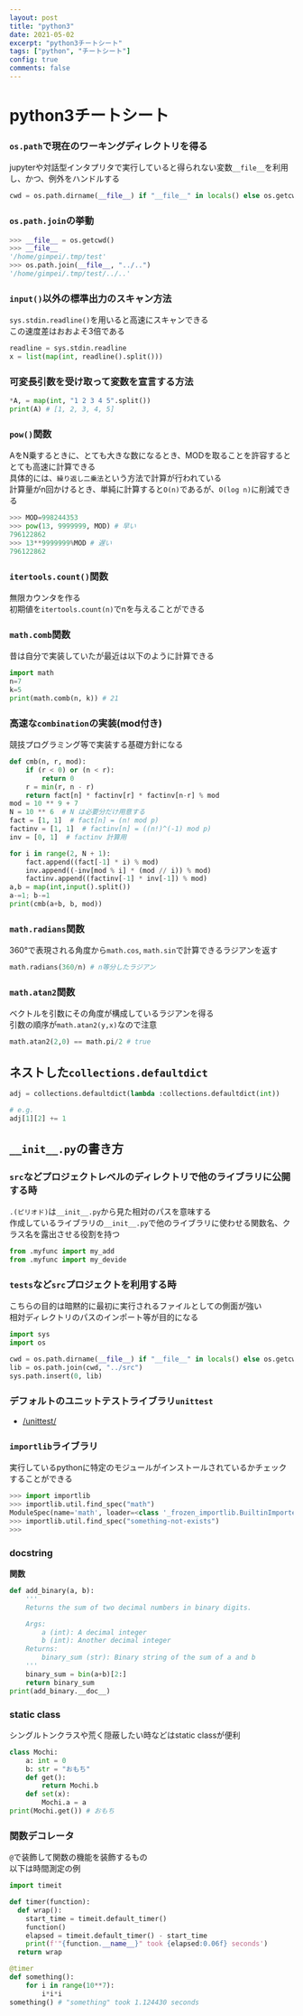 ```yaml
---
layout: post
title: "python3"
date: 2021-05-02
excerpt: "python3チートシート"
tags: ["python", "チートシート"]
config: true
comments: false
---
```


# python3チートシート


### `os.path`で現在のワーキングディレクトリを得る
jupyterや対話型インタプリタで実行していると得られない変数`__file__`を利用し、かつ、例外をハンドルする

```python
cwd = os.path.dirname(__file__) if "__file__" in locals() else os.getcwd()
```

### `os.path.join`の挙動

```python
>>> __file__ = os.getcwd()
>>> __file__
'/home/gimpei/.tmp/test'
>>> os.path.join(__file__, "../..")
'/home/gimpei/.tmp/test/../..'
```

### `input()`以外の標準出力のスキャン方法
`sys.stdin.readline()`を用いると高速にスキャンできる  
この速度差はおおよそ3倍である  

```python
readline = sys.stdin.readline
x = list(map(int, readline().split()))
```

### 可変長引数を受け取って変数を宣言する方法

```python
*A, = map(int, "1 2 3 4 5".split())
print(A) # [1, 2, 3, 4, 5]
```

### `pow()`関数
AをN乗するときに、とても大きな数になるとき、MODを取ることを許容するととても高速に計算できる  
具体的には、`繰り返し二乗法`という方法で計算が行われている  
計算量がn回かけるとき、単純に計算すると`O(n)`であるが、`O(log n)`に削減できる  

```python
>>> MOD=998244353
>>> pow(13, 9999999, MOD) # 早い
796122862
>>> 13**9999999%MOD # 遅い
796122862
```

### `itertools.count()`関数
無限カウンタを作る  
初期値を`itertools.count(n)`でnを与えることができる  

### `math.comb`関数

昔は自分で実装していたが最近は以下のように計算できる  

```python
import math
n=7
k=5
print(math.comb(n, k)) # 21
```

### 高速な`combination`の実装(mod付き)  

競技プログラミング等で実装する基礎方針になる  

```python
def cmb(n, r, mod):
    if (r < 0) or (n < r):
        return 0
    r = min(r, n - r)
    return fact[n] * factinv[r] * factinv[n-r] % mod
mod = 10 ** 9 + 7
N = 10 ** 6  # N は必要分だけ用意する
fact = [1, 1]  # fact[n] = (n! mod p)
factinv = [1, 1]  # factinv[n] = ((n!)^(-1) mod p)
inv = [0, 1]  # factinv 計算用

for i in range(2, N + 1):
    fact.append((fact[-1] * i) % mod)
    inv.append((-inv[mod % i] * (mod // i)) % mod)
    factinv.append((factinv[-1] * inv[-1]) % mod)
a,b = map(int,input().split())
a-=1; b-=1
print(cmb(a+b, b, mod))
```

### `math.radians`関数
360°で表現される角度から`math.cos`, `math.sin`で計算できるラジアンを返す  
```python
math.radians(360/n) # n等分したラジアン  
```

### `math.atan2`関数
ベクトルを引数にその角度が構成しているラジアンを得る  
引数の順序が`math.atan2(y,x)`なので注意  

```python
math.atan2(2,0) == math.pi/2 # true
```

## ネストした`collections.defaultdict`

```python
adj = collections.defaultdict(lambda :collections.defaultdict(int))

# e.g.
adj[1][2] += 1
```

## `__init__.py`の書き方

### `src`などプロジェクトレベルのディレクトリで他のライブラリに公開する時

`.(ピリオド)`は`__init__.py`から見た相対のパスを意味する  
作成しているライブラリの`__init__.py`で他のライブラリに使わせる関数名、クラス名を露出させる役割を持つ  

```python
from .myfunc import my_add
from .myfunc import my_devide
```

### `tests`など`src`プロジェクトを利用する時

こちらの目的は暗黙的に最初に実行されるファイルとしての側面が強い  
相対ディレクトリのパスのインポート等が目的になる  

```python
import sys
import os

cwd = os.path.dirname(__file__) if "__file__" in locals() else os.getcwd()
lib = os.path.join(cwd, "../src")
sys.path.insert(0, lib)
```

### デフォルトのユニットテストライブラリ`unittest`
 - [/unittest/](/unittest/)

### `importlib`ライブラリ
実行しているpythonに特定のモジュールがインストールされているかチェックすることができる  

```python
>>> import importlib
>>> importlib.util.find_spec("math")
ModuleSpec(name='math', loader=<class '_frozen_importlib.BuiltinImporter'>, origin='built-in')
>>> importlib.util.find_spec("something-not-exists")
>>>
```

### docstring

**関数**  
```python
def add_binary(a, b):
    '''
    Returns the sum of two decimal numbers in binary digits.

    Args:
        a (int): A decimal integer
        b (int): Another decimal integer
    Returns:
        binary_sum (str): Binary string of the sum of a and b
    '''
    binary_sum = bin(a+b)[2:]
    return binary_sum
print(add_binary.__doc__)
```

### static class
シングルトンクラスや荒く隠蔽したい時などはstatic classが便利  

```python
class Mochi:
    a: int = 0
    b: str = "おもち"
    def get():
        return Mochi.b
    def set(x):
        Mochi.a = a
print(Mochi.get()) # おもち
```

### 関数デコレータ
`@`で装飾して関数の機能を装飾するもの  
以下は時間測定の例  

```python
import timeit

def timer(function):
  def wrap():
    start_time = timeit.default_timer()
    function()
    elapsed = timeit.default_timer() - start_time
    print(f'"{function.__name__}" took {elapsed:0.06f} seconds')
  return wrap

@timer
def something():
    for i in range(10**7):
        i*i*i
something() # "something" took 1.124430 seconds
```

